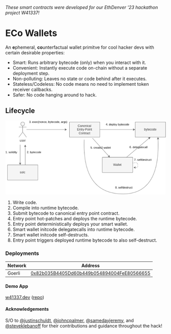 *These smart contracts were developed for our EthDenver '23 hackathon project W41337!*
# ECo Wallets
An **e**phemeral, **co**unterfactual wallet primitve for cool hacker devs with certain desirable properties:
- Smart: Runs arbitrary bytecode (only) when you interact with it.
- Convenient: Instantly execute code on-chain without a separate deployment step. 
- Non-polluting: Leaves no state or code behind after it executes.
- Stateless/Codeless: No code means no need to implement token receiver callbacks.
- Safer: No code hanging around to hack.

## Lifecycle
![architecture diagram](./wallet.drawio.png)

1. Write code.
2. Compile into runtime bytecode.
3. Submit bytecode to canonical entry point contract.
4. Entry point hot-patches and deploys the runtime bytecode.
5. Entry point deterministically deploys your smart wallet.
6. Smart wallet initcode delegatecalls into runtime bytecode.
7. Smart wallet initcode self-destructs.
8. Entry point triggers deployed runtime bytecode to also self-destruct.

### Deployments

| Network | Address  |
|---------|----------|
| Goerli  | [0x82b035B4405Dd60b449b054894004FeE80566655](https://goerli.etherscan.io/address/0x82b035B4405Dd60b449b054894004FeE80566655) |

#### Demo App
[w41337.dev](https://w41337.dev) ([repo](https://github.com/merklejerk/eco-wallets-demo-2))

#### Acknowledgements
S/O to [@justinschuldt](https://github.com/justinschuldt), [@johncpalmer](https://github.com/johncpalmer), [@samedayjeremy](https://github.com/samedayjeremy), and [@steveklebanoff](https://github.com/steveklebanoff) for their contributions and guidance throughout the hack!